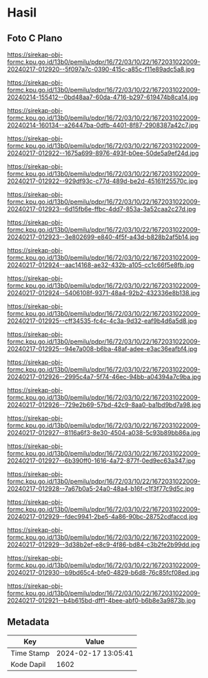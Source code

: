 # Hasil

## Foto C Plano

https://sirekap-obj-formc.kpu.go.id/13b0/pemilu/pdpr/16/72/03/10/22/1672031022009-20240217-012920--5f097a7c-0390-415c-a85c-f11e89adc5a8.jpg

https://sirekap-obj-formc.kpu.go.id/13b0/pemilu/pdpr/16/72/03/10/22/1672031022009-20240214-155412--0bd48aa7-60da-4716-b297-619474b8ca14.jpg

https://sirekap-obj-formc.kpu.go.id/13b0/pemilu/pdpr/16/72/03/10/22/1672031022009-20240214-160134--a26447ba-0dfb-4401-8f87-2908387a42c7.jpg

https://sirekap-obj-formc.kpu.go.id/13b0/pemilu/pdpr/16/72/03/10/22/1672031022009-20240217-012922--1675a699-8976-493f-b0ee-50de5a9ef24d.jpg

https://sirekap-obj-formc.kpu.go.id/13b0/pemilu/pdpr/16/72/03/10/22/1672031022009-20240217-012922--929df93c-c77d-489d-be2d-45161f25570c.jpg

https://sirekap-obj-formc.kpu.go.id/13b0/pemilu/pdpr/16/72/03/10/22/1672031022009-20240217-012923--6d15fb6e-ffbc-4dd7-853a-3a52caa2c27d.jpg

https://sirekap-obj-formc.kpu.go.id/13b0/pemilu/pdpr/16/72/03/10/22/1672031022009-20240217-012923--3e802699-e840-4f5f-a43d-b828b2af5b14.jpg

https://sirekap-obj-formc.kpu.go.id/13b0/pemilu/pdpr/16/72/03/10/22/1672031022009-20240217-012924--aac14168-ae32-432b-a105-cc1c66f5e8fb.jpg

https://sirekap-obj-formc.kpu.go.id/13b0/pemilu/pdpr/16/72/03/10/22/1672031022009-20240217-012924--5406108f-9371-48a4-92b2-432336e8b138.jpg

https://sirekap-obj-formc.kpu.go.id/13b0/pemilu/pdpr/16/72/03/10/22/1672031022009-20240217-012925--cff34535-fc4c-4c3a-9d32-eaf9b4d6a5d8.jpg

https://sirekap-obj-formc.kpu.go.id/13b0/pemilu/pdpr/16/72/03/10/22/1672031022009-20240217-012925--94e7a008-b6ba-48af-adee-e3ac36eafbf4.jpg

https://sirekap-obj-formc.kpu.go.id/13b0/pemilu/pdpr/16/72/03/10/22/1672031022009-20240217-012926--2995c4a7-5f74-46ec-94bb-a04394a7c9ba.jpg

https://sirekap-obj-formc.kpu.go.id/13b0/pemilu/pdpr/16/72/03/10/22/1672031022009-20240217-012926--729e2b69-57bd-42c9-8aa0-ba1bd9bd7a98.jpg

https://sirekap-obj-formc.kpu.go.id/13b0/pemilu/pdpr/16/72/03/10/22/1672031022009-20240217-012927--8116a6f3-8e30-4504-a038-5c93b89bb86a.jpg

https://sirekap-obj-formc.kpu.go.id/13b0/pemilu/pdpr/16/72/03/10/22/1672031022009-20240217-012927--6b390ff0-1616-4a72-877f-0ed9ec63a347.jpg

https://sirekap-obj-formc.kpu.go.id/13b0/pemilu/pdpr/16/72/03/10/22/1672031022009-20240217-012928--7a67b0a5-24a0-48a4-b16f-c1f3f77c9d5c.jpg

https://sirekap-obj-formc.kpu.go.id/13b0/pemilu/pdpr/16/72/03/10/22/1672031022009-20240217-012929--fdec9941-2be5-4a86-90bc-28752cdfaccd.jpg

https://sirekap-obj-formc.kpu.go.id/13b0/pemilu/pdpr/16/72/03/10/22/1672031022009-20240217-012929--3d38b2ef-e8c9-4f86-bd84-c3b2fe2b99dd.jpg

https://sirekap-obj-formc.kpu.go.id/13b0/pemilu/pdpr/16/72/03/10/22/1672031022009-20240217-012930--b9bd65c4-bfe0-4829-b6d8-76c85fcf08ed.jpg

https://sirekap-obj-formc.kpu.go.id/13b0/pemilu/pdpr/16/72/03/10/22/1672031022009-20240217-012921--b4b615bd-dff1-4bee-abf0-b6b8e3a9873b.jpg


## Metadata

| Key        | Value               |
| ---------- | ------------------- |
| Time Stamp | 2024-02-17 13:05:41 |
| Kode Dapil | 1602                |



